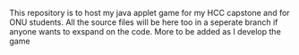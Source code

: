 This repository is to host my java applet game for my HCC capstone and for ONU students. 
All the source files will be here too in a seperate branch if anyone wants to exspand on the code.
More to be added as I develop the game
